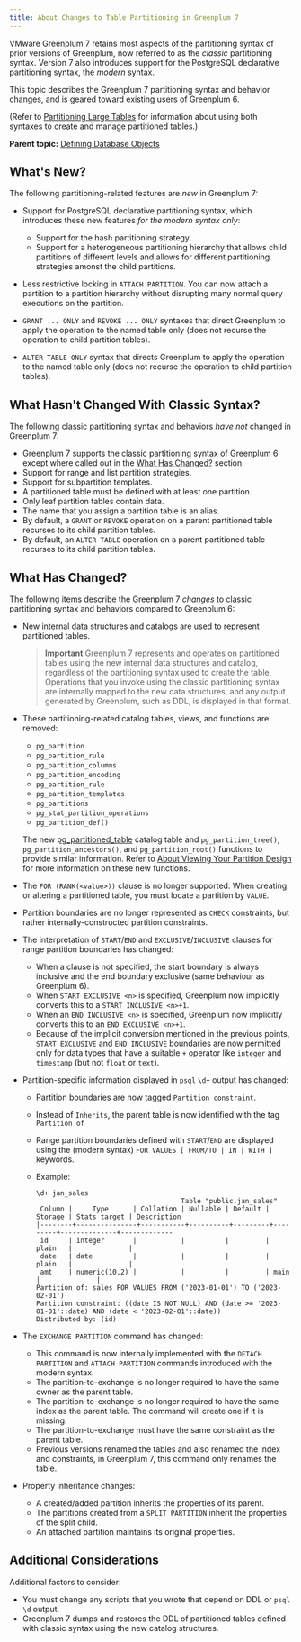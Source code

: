 ```yaml
---
title: About Changes to Table Partitioning in Greenplum 7
---
```


VMware Greenplum 7 retains most aspects of the partitioning syntax of prior versions of Greenplum, now referred to as the *classic* partitioning syntax. Version 7 also introduces support for the PostgreSQL declarative partitioning syntax, the *modern* syntax.

This topic describes the Greenplum 7 partitioning syntax and behavior changes, and is geared toward existing users of Greenplum 6.

(Refer to [Partitioning Large Tables](ddl-partition.html) for information about using both syntaxes to create and manage partitioned tables.)

**Parent topic:** [Defining Database Objects](../ddl/ddl.html)

## <a id="new"></a>What's New?

The following partitioning-related features are *new* in Greenplum 7:

- Support for PostgreSQL declarative partitioning syntax, which introduces these new features *for the modern syntax only*:

    - Support for the hash partitioning strategy.
    - Support for a heterogeneous partitioning hierarchy that allows child partitions of different levels and allows for different partitioning strategies amonst the child partitions.
- Less restrictive locking in `ATTACH PARTITION`. You can now attach a partition to a partition hierarchy without disrupting many normal query executions on the partition.
- `GRANT ... ONLY` and `REVOKE ... ONLY` syntaxes that direct Greenplum to apply the operation to the named table only (does not recurse the operation to child partition tables).
- `ALTER TABLE ONLY` syntax that directs Greenplum to apply the operation to the named table only (does not recurse the operation to child partition tables).


## <a id="not"></a>What Hasn't Changed With Classic Syntax?

The following classic partitioning syntax and behaviors *have not* changed in Greenplum 7:

- Greenplum 7 supports the classic partitioning syntax of Greenplum 6 except where called out in the [What Has Changed?](#changed) section.
- Support for range and list partition strategies.
- Support for subpartition templates.
- A partitioned table must be defined with at least one partition.
- Only leaf partition tables contain data.
- The name that you assign a partition table is an alias.
- By default, a `GRANT` or `REVOKE` operation on a parent partitioned table recurses to its child partition tables.
- By default, an `ALTER TABLE` operation on a parent partitioned table recurses to its child partition tables.


## <a id="changed"></a>What Has Changed?

The following items describe the Greenplum 7 *changes* to classic partitioning syntax and behaviors compared to Greenplum 6:

- New internal data structures and catalogs are used to represent partitioned tables. 
    > **Important** Greenplum 7 represents and operates on partitioned tables using the new internal data structures and catalog, regardless of the partitioning syntax used to create the table. Operations that you invoke using the classic partitioning syntax are internally mapped to the new data structures, and any output generated by Greenplum, such as DDL, is displayed in that format.

- These partitioning-related catalog tables, views, and functions are removed:
    - `pg_partition`
    - `pg_partition_rule`
    - `pg_partition_columns`
    - `pg_partition_encoding`
    - `pg_partition_rule`
    - `pg_partition_templates`
    - `pg_partitions`
    - `pg_stat_partition_operations`
    - `pg_partition_def()`

    The new [pg_partitioned_table](../../ref_guide/system_catalogs/pg_partitioned_table.html) catalog table and `pg_partition_tree()`, `pg_partition_ancestors()`, and `pg_partition_root()` functions to provide similar information. Refer to [About Viewing Your Partition Design](ddl-partition.html#topic76) for more information on these new functions.
- The `FOR (RANK(<value>))` clause is no longer supported. When creating or altering a partitioned table, you must locate a partition by `VALUE`.
- Partition boundaries are no longer represented as `CHECK` constraints, but rather internally-constructed partition constraints.
- The interpretation of `START`/`END` and `EXCLUSIVE`/`INCLUSIVE` clauses for range partition boundaries has changed:

    - When a clause is not specified, the start boundary is always inclusive and the end boundary exclusive (same behaviour as Greenplum 6).
    - When `START EXCLUSIVE <n>` is specified, Greenplum now implicitly converts this to a `START INCLUSIVE <n>+1`.
    - When an `END INCLUSIVE <n>` is specified, Greenplum now implicitly converts this to an `END EXCLUSIVE <n>+1`.
    - Because of the implicit conversion mentioned in the previous points, `START EXCLUSIVE` and `END INCLUSIVE` boundaries are now permitted only for data types that have a suitable `+` operator like `integer` and `timestamp` (but not `float` or `text`).
- Partition-specific information displayed in `psql` `\d+` output has changed:

    - Partition boundaries are now tagged `Partition constraint`.
    - Instead of `Inherits`, the parent table is now identified with the tag `Partition of`
    - Range partition boundaries defined with `START`/`END` are displayed using the (modern syntax) `FOR VALUES [ FROM/TO | IN | WITH ]` keywords.
    - Example:

        ```
        \d+ jan_sales
                                            Table "public.jan_sales"
         Column |     Type      | Collation | Nullable | Default | Storage | Stats target | Description
        |--------+---------------+-----------+----------+---------+---------+--------------+-------------
         id     | integer       |           |          |         | plain   |              |
         date   | date          |           |          |         | plain   |              |
         amt    | numeric(10,2) |           |          |         | main    |              |
        Partition of: sales FOR VALUES FROM ('2023-01-01') TO ('2023-02-01')
        Partition constraint: ((date IS NOT NULL) AND (date >= '2023-01-01'::date) AND (date < '2023-02-01'::date))
        Distributed by: (id)
        ```

- The `EXCHANGE PARTITION` command has changed:

    - This command is now internally implemented with the `DETACH PARTITION` and `ATTACH PARTITION` commands introduced with the modern syntax.
    - The partition-to-exchange is no longer required to have the same owner as the parent table.
    - The partition-to-exchange is no longer required to have the same index as the parent table. The command will create one if it is missing.
    - The partition-to-exchange must have the same constraint as the parent table.
    - Previous versions renamed the tables and also renamed the index and constraints, in Greenplum 7, this command only renames the table.
- Property inheritance changes:

    - A created/added partition inherits the properties of its parent.
    - The partitions created from a `SPLIT PARTITION` inherit the properties of the split child.
    - An attached partition maintains its original properties.

## <a id="other"></a>Additional Considerations

Additional factors to consider:

- You must change any scripts that you wrote that depend on DDL or `psql \d` output.
- Greenplum 7 dumps and restores the DDL of partitioned tables defined with classic syntax using the new catalog structures.

